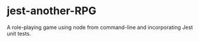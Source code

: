 # jest-another-RPG
A role-playing game using node from command-line and incorporating Jest unit tests.
